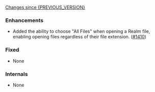 [Changes since {PREVIOUS_VERSION}](https://github.com/realm/realm-studio/compare/{PREVIOUS_VERSION}...{CURRENT_VERSION})

### Enhancements

- Added the ability to choose "All Files" when opening a Realm file, enabling opening files regardless of their file extension. ([#1410](https://github.com/realm/realm-studio/pull/1410))

### Fixed

- None

### Internals

- None

